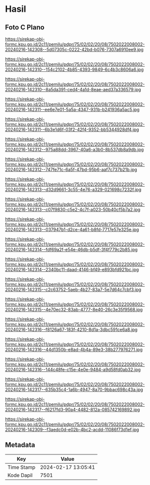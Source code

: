 # Hasil

## Foto C Plano

https://sirekap-obj-formc.kpu.go.id/2c11/pemilu/pdpr/75/02/02/20/08/7502022008002-20240216-142308--5d07305c-0222-42bd-b076-7307a6910ee9.jpg

https://sirekap-obj-formc.kpu.go.id/2c11/pemilu/pdpr/75/02/02/20/08/7502022008002-20240216-142310--154c2102-4b85-4393-9849-6c4b3c8606a6.jpg

https://sirekap-obj-formc.kpu.go.id/2c11/pemilu/pdpr/75/02/02/20/08/7502022008002-20240216-142310--8a5da391-ced4-4a1d-8eae-aed37a336579.jpg

https://sirekap-obj-formc.kpu.go.id/2c11/pemilu/pdpr/75/02/02/20/08/7502022008002-20240216-142311--ee6e7e01-5a5a-4347-931b-b241936a5ac5.jpg

https://sirekap-obj-formc.kpu.go.id/2c11/pemilu/pdpr/75/02/02/20/08/7502022008002-20240216-142311--6b3e1d6f-03f2-42f4-9352-bb5344928df4.jpg

https://sirekap-obj-formc.kpu.go.id/2c11/pemilu/pdpr/75/02/02/20/08/7502022008002-20240216-142312--975a88dd-3967-40a6-a3b0-8b537db8a9db.jpg

https://sirekap-obj-formc.kpu.go.id/2c11/pemilu/pdpr/75/02/02/20/08/7502022008002-20240216-142312--747fe71c-6a5f-47bd-95b6-aaf7c737b21b.jpg

https://sirekap-obj-formc.kpu.go.id/2c11/pemilu/pdpr/75/02/02/20/08/7502022008002-20240216-142313--d32d9661-3c55-4e76-a329-021698c7232f.jpg

https://sirekap-obj-formc.kpu.go.id/2c11/pemilu/pdpr/75/02/02/20/08/7502022008002-20240216-142313--c07f9830-c5e2-4c7f-a023-50b40cf5b7a2.jpg

https://sirekap-obj-formc.kpu.go.id/2c11/pemilu/pdpr/75/02/02/20/08/7502022008002-20240216-142313--037947b1-d2ce-4a61-b8fd-7717e57e325e.jpg

https://sirekap-obj-formc.kpu.go.id/2c11/pemilu/pdpr/75/02/02/20/08/7502022008002-20240216-142314--fdf69a2f-e54e-46db-b5df-3f4f779c2b85.jpg

https://sirekap-obj-formc.kpu.go.id/2c11/pemilu/pdpr/75/02/02/20/08/7502022008002-20240216-142314--2340bc11-daad-4146-bf49-e893bfd921bc.jpg

https://sirekap-obj-formc.kpu.go.id/2c11/pemilu/pdpr/75/02/02/20/08/7502022008002-20240216-142315--c2c63752-5aeb-4b27-83a7-5e7d64c7cbf3.jpg

https://sirekap-obj-formc.kpu.go.id/2c11/pemilu/pdpr/75/02/02/20/08/7502022008002-20240216-142315--4e70ec32-83ab-4777-8e40-26c3e35f9568.jpg

https://sirekap-obj-formc.kpu.go.id/2c11/pemilu/pdpr/75/02/02/20/08/7502022008002-20240216-142316--f8126a67-183f-4210-8d1a-3dbc591ce6a8.jpg

https://sirekap-obj-formc.kpu.go.id/2c11/pemilu/pdpr/75/02/02/20/08/7502022008002-20240216-142316--44d1350b-e8ad-4b4a-89e3-38b277976271.jpg

https://sirekap-obj-formc.kpu.go.id/2c11/pemilu/pdpr/75/02/02/20/08/7502022008002-20240216-142316--144c48fe-c15e-4e0e-9484-a9d58fd0ab32.jpg

https://sirekap-obj-formc.kpu.go.id/2c11/pemilu/pdpr/75/02/02/20/08/7502022008002-20240216-142317--635b35c4-1a6b-4947-8a70-9bbac698c43a.jpg

https://sirekap-obj-formc.kpu.go.id/2c11/pemilu/pdpr/75/02/02/20/08/7502022008002-20240216-142317--f6217fd3-90a4-4482-812a-085742169892.jpg

https://sirekap-obj-formc.kpu.go.id/2c11/pemilu/pdpr/75/02/02/20/08/7502022008002-20240216-142309--f3aedc0d-e02b-4bc2-acdd-11086f73d1ef.jpg


## Metadata

| Key        | Value               |
| ---------- | ------------------- |
| Time Stamp | 2024-02-17 13:05:41 |
| Kode Dapil | 7501                |



